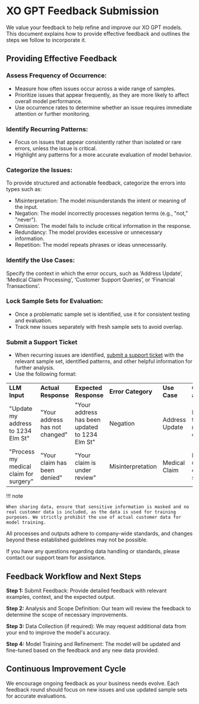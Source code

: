 
# XO GPT Feedback Submission

We value your feedback to help refine and improve our XO GPT models. This document explains how to provide effective feedback and outlines the steps we follow to incorporate it.

## Providing Effective Feedback


### Assess Frequency of Occurrence:

* Measure how often issues occur across a wide range of samples.
* Prioritize issues that appear frequently, as they are more likely to affect overall model performance.
* Use occurrence rates to determine whether an issue requires immediate attention or further monitoring.


### Identify Recurring Patterns:

* Focus on issues that appear consistently rather than isolated or rare errors, unless the issue is critical.
* Highlight any patterns for a more accurate evaluation of model behavior.


### Categorize the Issues:

To provide structured and actionable feedback, categorize the errors into types such as:

* Misinterpretation: The model misunderstands the intent or meaning of the input.
* Negation: The model incorrectly processes negation terms (e.g., "not," "never").
* Omission: The model fails to include critical information in the response.
* Redundancy: The model provides excessive or unnecessary information.
* Repetition: The model repeats phrases or ideas unnecessarily.


### Identify the Use Cases:

Specify the context in which the error occurs, such as ‘Address Update’, ‘Medical Claim Processing’, ‘Customer Support Queries’, or ‘Financial Transactions’.


### Lock Sample Sets for Evaluation:

* Once a problematic sample set is identified, use it for consistent testing and evaluation.
* Track new issues separately with fresh sample sets to avoid overlap.


### Submit a Support Ticket


* When recurring issues are identified, [submit a support ticket](https://support.kore.ai/hc/en-us/requests) with the relevant sample set, identified patterns, and other helpful information for further analysis. 
* Use the following format:

<table>
  <tr>
   <td>
<strong>LLM Input</strong>
   </td>
   <td><strong>Actual Response</strong>
   </td>
   <td><strong>Expected Response</strong>
   </td>
   <td><strong>Error Category</strong>
   </td>
   <td><strong>Use Case</strong>
   </td>
   <td><strong>Comments (if any)</strong>
   </td>
  </tr>
  <tr>
   <td>"Update my address to 1234 Elm St"
   </td>
   <td>"Your address has not changed"
   </td>
   <td>"Your address has been updated to 1234 Elm St"
   </td>
   <td>Negation
   </td>
   <td>Address Update
   </td>
   <td>Model failed to process negation correctly.
   </td>
  </tr>
  <tr>
   <td>"Process my medical claim for surgery"
   </td>
   <td>"Your claim has been denied"
   </td>
   <td>"Your claim is under review"
   </td>
   <td>Misinterpretation
   </td>
   <td>Medical Claim
   </td>
   <td>Incorrect understanding of claim status.
   </td>
  </tr>
</table>

!!! note

    When sharing data, ensure that sensitive information is masked and no real customer data is included, as the data is used for training purposes. We strictly prohibit the use of actual customer data for model training.

All processes and outputs adhere to company-wide standards, and changes beyond these established guidelines may not be possible.

If you have any questions regarding data handling or standards, please contact our support team for assistance.


## Feedback Workflow and Next Steps

**Step 1:** Submit Feedback: Provide detailed feedback with relevant examples, context, and the expected output.

**Step 2:** Analysis and Scope Definition: Our team will review the feedback to determine the scope of necessary improvements.

**Step 3:** Data Collection (if required): We may request additional data from your end to improve the model's accuracy.

**Step 4:** Model Training and Refinement: The model will be updated and fine-tuned based on the feedback and any new data provided.


## Continuous Improvement Cycle

We encourage ongoing feedback as your business needs evolve. Each feedback round should focus on new issues and use updated sample sets for accurate evaluations.
